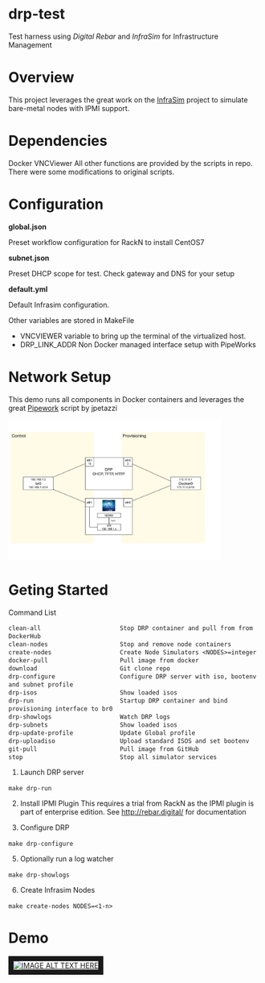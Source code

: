 # drp-test
Test harness using *Digital Rebar* and *InfraSim* for Infrastructure Management

# Overview

This project leverages the great work on the [InfraSim](https://github.com/InfraSIM) project to simulate bare-metal nodes with IPMI support.


# Dependencies

Docker
VNCViewer
All other functions are provided by the scripts in repo. There were some modifications to original scripts.


# Configuration

**global.json**

Preset workflow configuration for RackN to install CentOS7


**subnet.json**

Preset DHCP scope for test. Check gateway and DNS for your setup


**default.yml**

Default Infrasim configuration.



Other variables are stored in MakeFile
- VNCVIEWER variable to bring up the terminal of the virtualized host. 
- DRP_LINK_ADDR Non Docker managed interface setup with PipeWorks


# Network Setup

This demo runs all components in Docker containers and leverages the great [Pipework](https://github.com/jpetazzo/pipework) script by jpetazzi

<img src="docs/drp.png" width="425"/>

# Geting Started

Command List

```
clean-all                      Stop DRP container and pull from from DockerHub
clean-nodes                    Stop and remove node containers
create-nodes                   Create Node Simulators <NODES>=integer
docker-pull                    Pull image from docker
download                       Git clone repo
drp-configure                  Configure DRP server with iso, bootenv and subnet profile
drp-isos                       Show loaded isos
drp-run                        Startup DRP container and bind provisioning interface to br0
drp-showlogs                   Watch DRP logs
drp-subnets                    Show loaded isos
drp-update-profile             Update Global profile
drp-uploadiso                  Upload standard ISOS and set bootenv
git-pull                       Pull image from GitHub
stop                           Stop all simulator services

```

1. Launch DRP server

```make drp-run```

2. Install IPMI Plugin
	This requires a trial from RackN as the IPMI plugin is part of enterprise edition. See http://rebar.digital/ for documentation

3. Configure DRP

```make drp-configure```

5. Optionally run a log watcher

```make drp-showlogs```

6. Create Infrasim Nodes

```make create-nodes NODES=<1-n>```


# Demo

<a href="http://www.youtube.com/watch?feature=player_embedded&v=u5oeyFipckQ" target="_blank"><img src="http://img.youtube.com/vi/u5oeyFipckQ/0.jpg" 
alt="IMAGE ALT TEXT HERE" width="240" height="180" border="10" /></a>





